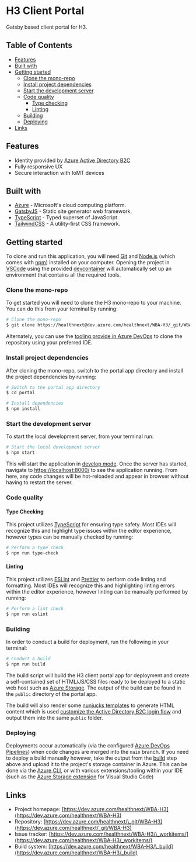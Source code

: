 # H3 Client Portal

Gatsby based client portal for H3.

## Table of Contents

- [Features](#features)
- [Built with](#built-with)
- [Getting started](#getting-started)
  - [Clone the mono-repo](#clone-the-mono-repo)
  - [Install project dependencies](#install-project-dependencies)
  - [Start the development server](#start-the-development-server)
  - [Code quality](#code-quality)
    - [Type checking](#type-checking)
    - [Linting](#linting)
  - [Building](#building)
  - [Deploying](#deploying)
- [Links](#links)

## Features

- Identity provided by [Azure Active Directory B2C](https://azure.microsoft.com/en-us/services/active-directory/external-identities/b2c/)
- Fully responsive UX
- Secure interaction with IoMT devices

## Built with

- [Azure](https://azure.microsoft.com/) - Microsoft's cloud computing platform.
- [GatsbyJS](https://www.gatsbyjs.org/) - Static site generator web framework.
- [TypeScript](https://www.typescriptlang.org/) - Typed superset of JavaScript.
- [TailwindCSS](https://tailwindcss.com/) - A utility-first CSS framework.

## Getting started

To clone and run this application, you will need [Git](https://git-scm.com/) and [Node.js](https://nodejs.org/) (which comes with [npm](https://www.npmjs.com/)) installed on your computer. Opening the project in [VSCode](https://code.visualstudio.com/) using the provided [devcontainer](https://code.visualstudio.com/docs/remote/containers) will automatically set up an environment that contains all the required tools.

### Clone the mono-repo

To get started you will need to clone the H3 mono-repo to your machine. You can do this from your terminal by running:

```sh
# Clone the mono-repo
$ git clone https://healthnext@dev.azure.com/healthnext/WBA-H3/_git/WBA-H3
```

Alternately, you can use the [tooling provide in Azure DevOps](https://docs.microsoft.com/en-us/azure/devops/repos/git/clone?view=azure-devops&tabs=visual-studio) to clone the repository using your preferred IDE.

### Install project dependencies

After cloning the mono-repo, switch to the portal app directory and install the project dependencies by running:

```sh
# Switch to the portal app directory
$ cd portal

# Install dependencies
$ npm install
```

### Start the development server

To start the local development server, from your terminal run:

```sh
# Start the local development server
$ npm start
```

This will start the application in [develop mode](https://www.gatsbyjs.org/docs/quick-start/#start-development-server). Once the server has started, navigate to [https://localhost:8000/](https://localhost:8000/) to see the application running. From here, any code changes will be hot-reloaded and appear in browser without having to restart the server.

### Code quality

#### Type Checking

This project utilizes [TypeScript](https://www.typescriptlang.org/) for ensuring type safety. Most IDEs will recognize this and highlight type issues within the editor experience, however types can be manually checked by running:

```sh
# Perform a type check
$ npm run type-check
```

#### Linting

This project utilizes [ESLint](https://eslint.org/) and [Prettier](https://prettier.io/) to perform code linting and formatting. Most IDEs will recognize this and highlighting linting errors within the editor experience, however linting can be manually performed by running:

```sh
# Perform a lint check
$ npm run eslint
```

### Building

In order to conduct a build for deployment, run the following in your terminal:

```sh
# Conduct a build
$ npm run build
```

The build script will build the H3 client portal app for deployment and create a self-contained set of HTML/JS/CSS files ready to be deployed to a static web host such as [Azure Storage](https://docs.microsoft.com/en-us/azure/storage/blobs/storage-blob-static-website). The output of the build can be found in the `public` directory of the portal app.

The build will also render some [nunjucks templates](https://mozilla.github.io/nunjucks/) to generate HTML content which is used [customize the Active Directory B2C login flow](https://docs.microsoft.com/en-us/azure/active-directory-b2c/custom-policy-ui-customization) and output them into the same `public` folder.

### Deploying

Deployments occur automatically (via the configured [Azure DevOps Pipelines](https://dev.azure.com/healthnext/WBA-H3/_build)) when code changes are merged into the `main` branch. If you need to deploy a build manually however, take the output from the [build](#building) step above and upload it to the project's storage container in Azure. This can be done via the [Azure CLI](https://docs.microsoft.com/en-us/cli/azure/storage/blob?view=azure-cli-latest#az-storage-blob-upload), or with various extensions/tooling within your IDE (such as the [Azure Storage extension](https://marketplace.visualstudio.com/items?itemName=ms-azuretools.vscode-azurestorage) for Visual Studio Code)

## Links

- Project homepage: [https://dev.azure.com/healthnext/WBA-H3](https://dev.azure.com/healthnext/WBA-H3)
- Repository: [https://dev.azure.com/healthnext/\_git/WBA-H3](https://dev.azure.com/healthnext/_git/WBA-H3)
- Issue tracker: [https://dev.azure.com/healthnext/WBA-H3/\_workitems/](https://dev.azure.com/healthnext/WBA-H3/_workitems/)
- Build system: [https://dev.azure.com/healthnext/WBA-H3/\_build](https://dev.azure.com/healthnext/WBA-H3/_build)
